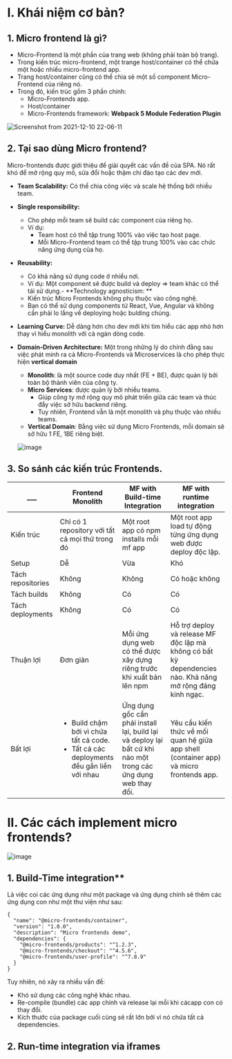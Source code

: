 # I. Khái niệm cơ bản?
## 1. Micro frontend là gì?
- Micro-Frontend là một phần của trang web (không phải toàn bộ trang).
- Trong kiến trúc micro-frontend, một trange host/container có thể chứa một hoặc nhiều micro-frontend app.
- Trang host/container cũng có thể chia sẻ một số component Micro-Frontend của riêng nó.
- Trong đó, kiến trúc gồm 3 phần chính:
  - Micro-Frontends app.
  - Host/container
  - Micro-Frontends framework: __Webpack 5 Module Federation Plugin__
 
![Screenshot from 2021-12-10 22-06-11](https://user-images.githubusercontent.com/30824675/145595519-6de656ab-afa1-4d00-86e9-038895ed6d69.png)


## 2. Tại sao dùng Micro frontend?
Micro-frontends được giới thiệu để giải quyết các vấn đề của SPA. Nó rất khó để mở rộng quy mô, sửa đổi hoặc thậm chí đào tạo các dev mới.
- **Team Scalability:** Có thể chia công việc và scale hệ thống bởi nhiều team. 
- **Single responsibility:**
  - Cho phép mỗi team sẽ build các component của riêng họ.
  - Ví dụ:
    - Team host có thể tập trung 100% vào việc tạo host page.
    - Mỗi Micro-Frontend team có thể tập trung 100% vào các chức năng ứng dụng của họ.
- **Reusability:** 
  - Có khả năng sử dụng code ở nhiểu nơi. 
  - Ví dụ: Một component sẽ được build và deploy => team khác có thể tái sử dụng.- **Technology agnosticism: **
  - Kiến trúc Micro Frontends không phụ thuộc vào công nghệ. 
  - Bạn có thể sử dụng components từ React, Vue, Angular và không cần phải lo lắng về deploying hoặc bulding chúng.
- **Learning Curve:** Dễ dàng hơn cho dev mới khi tìm hiểu các app nhỏ hơn thay vì hiểu monolith với cả ngàn dòng code.
- **Domain-Driven Architecture:** Một trong những lý do chính đằng sau việc phát minh ra cả Micro-Frontends và Microservices là cho phép thực hiện **vertical domain**
  - **Monolith**: là một source code duy nhất (FE + BE), được quản lý bởi toàn bộ thành viên của công ty.
  - **Micro Services**: được quản lý bởi nhiều teams.
    - Giúp công ty mở rộng quy mô phát triển giữa các team và thúc đẩy việc sở hữu backend riêng.
    - Tuy nhiên, Frontend vẫn là một monolith và phụ thuộc vào nhiều teams.
  - **Vertical Domain**: Bằng việc sử dụng Micro Frontends, mỗi domain sẽ sở hữu 1 FE, 1BE riêng biệt.
  
  ![image](https://user-images.githubusercontent.com/30824675/145671757-8bf8a10f-b120-46ec-ab3f-98f3203f1c18.png)

## 3. So sánh các kiến trúc Frontends.

___  | Frontend Monolith | MF with Build-time Integration | MF with runtime integration
------------- | ------------- | ------------ | ---------------
Kiến trúc | Chỉ có 1 repository với tất cả mọi thứ trong đó | Một root app có npm installs mỗi mf app | Một root app load tự động từng ứng dụng web được deploy độc lập.
Setup  | Dễ | Vừa | Khó
Tách repositories  | Không | Không | Có hoặc không
Tách builds  | Không | Có | Có
Tách deployments  | Không | Có | Có
Thuận lợi  | Đơn giản | Mỗi ứng dụng web có thể được xây dựng riêng trước khi xuất bản lên npm | Hỗ trợ deploy và release MF độc lập mà không có bất kỳ dependencies nào. Khả năng mở rộng đáng kinh ngạc.
Bất lợi  | <ul><li>Build chậm bởi vì chứa tất cả code.</li><li>Tất cả các deployments đều gắn liền với nhau</li></ul> | Ứng dụng gốc cần phải install lại, build lại và deploy lại bất cứ khi nào một trong các ứng dụng web thay đổi. | Yêu cầu kiến thức về mối quan hệ giữa app shell (container app) và micro frontends app.



# II. Các cách implement micro frontends?

![image](https://user-images.githubusercontent.com/30824675/145705336-d0438762-d995-4515-bc50-e60ff6f2728c.png)


## 1. Build-Time integration**
Là việc coi các ứng dụng như một package và ứng dụng chính sẽ thêm các ứng dụng con như một thư viện như sau:

```
{
  "name": "@micro-frontends/container",
  "version": "1.0.0",
  "description": "Micro frontends demo",
  "dependencies": {
    "@micro-frontends/products": "^1.2.3",
    "@micro-frontends/checkout": "^4.5.6",
    "@micro-frontends/user-profile": "^7.8.9"
  }
}
```

Tuy nhiên, nó xảy ra nhiều vấn đề:
- Khó sử dụng các công nghệ khác nhau.
- Re-compile (bundle) các app chính và release lại mỗi khi cácapp con có thay đổi.
- Kích thước của package cuối cùng sẽ rất lớn bởi vì nó chứa tất cả dependencies.

## 2. Run-time integration via iframes
